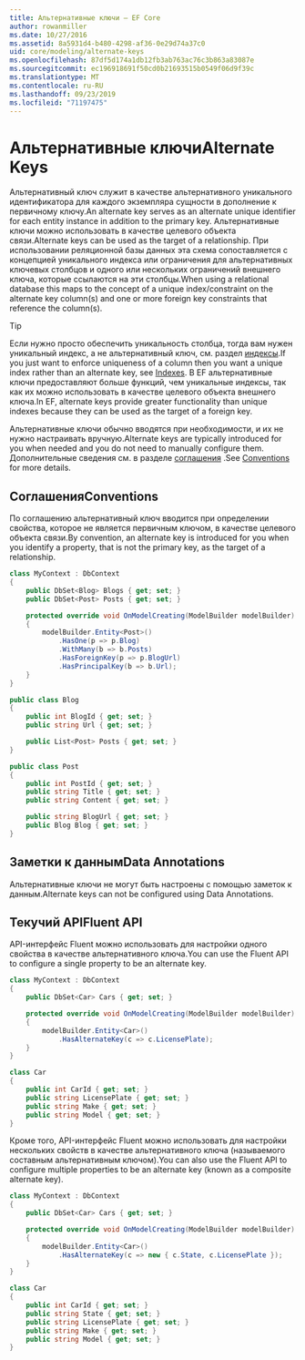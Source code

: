 ```yaml
---
title: Альтернативные ключи — EF Core
author: rowanmiller
ms.date: 10/27/2016
ms.assetid: 8a5931d4-b480-4298-af36-0e29d74a37c0
uid: core/modeling/alternate-keys
ms.openlocfilehash: 87df5d174a1db12fb3ab763ac76c3b863a83087e
ms.sourcegitcommit: ec196918691f50cd0b21693515b0549f06d9f39c
ms.translationtype: MT
ms.contentlocale: ru-RU
ms.lasthandoff: 09/23/2019
ms.locfileid: "71197475"
---
```

# <a name="alternate-keys"></a><span data-ttu-id="99797-102">Альтернативные ключи</span><span class="sxs-lookup"><span data-stu-id="99797-102">Alternate Keys</span></span>

<span data-ttu-id="99797-103">Альтернативный ключ служит в качестве альтернативного уникального идентификатора для каждого экземпляра сущности в дополнение к первичному ключу.</span><span class="sxs-lookup"><span data-stu-id="99797-103">An alternate key serves as an alternate unique identifier for each entity instance in addition to the primary key.</span></span> <span data-ttu-id="99797-104">Альтернативные ключи можно использовать в качестве целевого объекта связи.</span><span class="sxs-lookup"><span data-stu-id="99797-104">Alternate keys can be used as the target of a relationship.</span></span> <span data-ttu-id="99797-105">При использовании реляционной базы данных эта схема сопоставляется с концепцией уникального индекса или ограничения для альтернативных ключевых столбцов и одного или нескольких ограничений внешнего ключа, которые ссылаются на эти столбцы.</span><span class="sxs-lookup"><span data-stu-id="99797-105">When using a relational database this maps to the concept of a unique index/constraint on the alternate key column(s) and one or more foreign key constraints that reference the column(s).</span></span>

> [!TIP]  
> <span data-ttu-id="99797-106">Если нужно просто обеспечить уникальность столбца, тогда вам нужен уникальный индекс, а не альтернативный ключ, см. раздел [индексы](indexes.md).</span><span class="sxs-lookup"><span data-stu-id="99797-106">If you just want to enforce uniqueness of a column then you want a unique index rather than an alternate key, see [Indexes](indexes.md).</span></span> <span data-ttu-id="99797-107">В EF альтернативные ключи предоставляют больше функций, чем уникальные индексы, так как их можно использовать в качестве целевого объекта внешнего ключа.</span><span class="sxs-lookup"><span data-stu-id="99797-107">In EF, alternate keys provide greater functionality than unique indexes because they can be used as the target of a foreign key.</span></span>

<span data-ttu-id="99797-108">Альтернативные ключи обычно вводятся при необходимости, и их не нужно настраивать вручную.</span><span class="sxs-lookup"><span data-stu-id="99797-108">Alternate keys are typically introduced for you when needed and you do not need to manually configure them.</span></span> <span data-ttu-id="99797-109">Дополнительные сведения см. в разделе [соглашения](#conventions) .</span><span class="sxs-lookup"><span data-stu-id="99797-109">See [Conventions](#conventions) for more details.</span></span>

## <a name="conventions"></a><span data-ttu-id="99797-110">Соглашения</span><span class="sxs-lookup"><span data-stu-id="99797-110">Conventions</span></span>

<span data-ttu-id="99797-111">По соглашению альтернативный ключ вводится при определении свойства, которое не является первичным ключом, в качестве целевого объекта связи.</span><span class="sxs-lookup"><span data-stu-id="99797-111">By convention, an alternate key is introduced for you when you identify a property, that is not the primary key, as the target of a relationship.</span></span>

<!-- [!code-csharp[Main](samples/core/Modeling/Conventions/AlternateKey.cs?highlight=12)] -->
``` csharp
class MyContext : DbContext
{
    public DbSet<Blog> Blogs { get; set; }
    public DbSet<Post> Posts { get; set; }

    protected override void OnModelCreating(ModelBuilder modelBuilder)
    {
        modelBuilder.Entity<Post>()
            .HasOne(p => p.Blog)
            .WithMany(b => b.Posts)
            .HasForeignKey(p => p.BlogUrl)
            .HasPrincipalKey(b => b.Url);
    }
}

public class Blog
{
    public int BlogId { get; set; }
    public string Url { get; set; }

    public List<Post> Posts { get; set; }
}

public class Post
{
    public int PostId { get; set; }
    public string Title { get; set; }
    public string Content { get; set; }

    public string BlogUrl { get; set; }
    public Blog Blog { get; set; }
}
```

## <a name="data-annotations"></a><span data-ttu-id="99797-112">Заметки к данным</span><span class="sxs-lookup"><span data-stu-id="99797-112">Data Annotations</span></span>

<span data-ttu-id="99797-113">Альтернативные ключи не могут быть настроены с помощью заметок к данным.</span><span class="sxs-lookup"><span data-stu-id="99797-113">Alternate keys can not be configured using Data Annotations.</span></span>

## <a name="fluent-api"></a><span data-ttu-id="99797-114">Текучий API</span><span class="sxs-lookup"><span data-stu-id="99797-114">Fluent API</span></span>

<span data-ttu-id="99797-115">API-интерфейс Fluent можно использовать для настройки одного свойства в качестве альтернативного ключа.</span><span class="sxs-lookup"><span data-stu-id="99797-115">You can use the Fluent API to configure a single property to be an alternate key.</span></span>

<!-- [!code-csharp[Main](samples/core/Modeling/FluentAPI/AlternateKeySingle.cs?highlight=7,8)] -->
``` csharp
class MyContext : DbContext
{
    public DbSet<Car> Cars { get; set; }

    protected override void OnModelCreating(ModelBuilder modelBuilder)
    {
        modelBuilder.Entity<Car>()
            .HasAlternateKey(c => c.LicensePlate);
    }
}

class Car
{
    public int CarId { get; set; }
    public string LicensePlate { get; set; }
    public string Make { get; set; }
    public string Model { get; set; }
}
```

<span data-ttu-id="99797-116">Кроме того, API-интерфейс Fluent можно использовать для настройки нескольких свойств в качестве альтернативного ключа (называемого составным альтернативным ключом).</span><span class="sxs-lookup"><span data-stu-id="99797-116">You can also use the Fluent API to configure multiple properties to be an alternate key (known as a composite alternate key).</span></span>

<!-- [!code-csharp[Main](samples/core/Modeling/FluentAPI/AlternateKeyComposite.cs?highlight=7,8)] -->
``` csharp
class MyContext : DbContext
{
    public DbSet<Car> Cars { get; set; }

    protected override void OnModelCreating(ModelBuilder modelBuilder)
    {
        modelBuilder.Entity<Car>()
            .HasAlternateKey(c => new { c.State, c.LicensePlate });
    }
}

class Car
{
    public int CarId { get; set; }
    public string State { get; set; }
    public string LicensePlate { get; set; }
    public string Make { get; set; }
    public string Model { get; set; }
}
```
